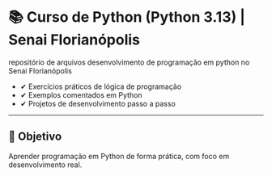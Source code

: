 # 📚 Curso de Python (Python 3.13) | Senai Florianópolis

repositório de arquivos desenvolvimento de programação em python no Senai Florianópolis

- ✔ Exercícios práticos de lógica de programação  
- ✔ Exemplos comentados em Python  
- ✔ Projetos de desenvolvimento passo a passo  

---

## 🎯 Objetivo
Aprender programação em Python de forma prática, com foco em desenvolvimento real.
